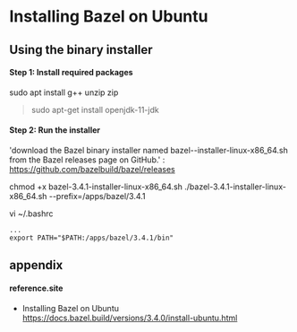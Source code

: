 # Installing Bazel on Ubuntu

## Using the binary installer

#### Step 1: Install required packages
sudo apt install g++ unzip zip  
>sudo apt-get install openjdk-11-jdk  

#### Step 2: Run the installer
'download the Bazel binary installer named bazel-<version>-installer-linux-x86_64.sh from the Bazel releases page on GitHub.' : https://github.com/bazelbuild/bazel/releases  

chmod +x bazel-3.4.1-installer-linux-x86_64.sh
./bazel-3.4.1-installer-linux-x86_64.sh --prefix=/apps/bazel/3.4.1  

vi ~/.bashrc
```
...
export PATH="$PATH:/apps/bazel/3.4.1/bin"
```


## appendix

#### reference.site

* Installing Bazel on Ubuntu  
https://docs.bazel.build/versions/3.4.0/install-ubuntu.html  
